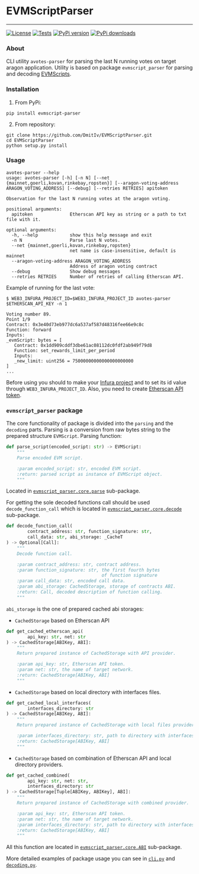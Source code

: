 # EVMScriptParser

-----------------------------------------

[![License](https://img.shields.io/badge/License-MIT-blue.svg)](LICENSE)
[![Tests](https://github.com/lidofinance/EVMScriptParser/actions/workflows/github-actions.yml/badge.svg?branch=master)](https://github.com/lidofinance/EVMScriptParser/actions/workflows/github-actions.yml)
[![PyPi version](https://pypip.in/v/evmscript-parser/badge.png)](https://crate.io/packages/evmscript-parser/)
[![PyPi downloads](https://pypip.in/d/evmscript-parser/badge.png)](https://crate.io/packages/evmscript-parser/)

### About

CLI utility `avotes-parser` for parsing the last N running votes on target
aragon application. Utility is based on package `evmscript_parser` for 
parsing and decoding [EVMScripts](https://hack.aragon.org/docs/aragonos-ref#evmscripts-1).

### Installation

1. From PyPi:

```shell
pip install evmscript-parser
```

2. From repository:

```shell
git clone https://github.com/DmitIv/EVMScriptParser.git
cd EVMScriptParser
python setup.py install
```

### Usage

```shell
avotes-parser --help
usage: avotes-parser [-h] [-n N] [--net {mainnet,goerli,kovan,rinkebay,ropsten}] [--aragon-voting-address ARAGON_VOTING_ADDRESS] [--debug] [--retries RETRIES] apitoken

Observation for the last N running votes at the aragon voting.

positional arguments:
  apitoken              Etherscan API key as string or a path to txt file with it.

optional arguments:
  -h, --help            show this help message and exit
  -n N                  Parse last N votes.
  --net {mainnet,goerli,kovan,rinkebay,ropsten}
                        net name is case-insensitive, default is mainnet
  --aragon-voting-address ARAGON_VOTING_ADDRESS
                        Address of aragon voting contract
  --debug               Show debug messages
  --retries RETRIES     Number of retries of calling Etherscan API.
```

Example of running for the last vote:

```shell
$ WEB3_INFURA_PROJECT_ID=$WEB3_INFURA_PROJECT_ID avotes-parser $ETHERSCAN_API_KEY -n 1

Voting number 89.
Point 1/9
Contract: 0x3e40d73eb977dc6a537af587d48316fee66e9c8c
Function: forward
Inputs:
_evmScript: bytes = [
   Contract: 0x1dd909cddf3dbe61ac08112dc0fdf2ab949f79d8
   Function: set_rewards_limit_per_period
   Inputs:
   _new_limit: uint256 = 75000000000000000000000
]
...
```

Before using you should to make your [Infura project](https://eth-brownie.readthedocs.io/en/stable/network-management.html#using-infura) and to set its id value through `WEB3_INFURA_PROJECT_ID`.
Also, you need to create [Etherscan API token](https://docs.etherscan.io/getting-started/viewing-api-usage-statistics#creating-an-api-key).

### `evmscript_parser` package

The core functionality of package is divided into the `parsing` and the `decoding` parts. Parsing is a conversion from raw bytes string to the prepared structure `EVMScript`. 
Parsing function: 

```python
def parse_script(encoded_script: str) -> EVMScript:
    """
    Parse encoded EVM script.

    :param encoded_script: str, encoded EVM script.
    :return: parsed script as instance of EVMScript object.
    """
```

Located in [`evmscript_parser.core.parse`](evmscript_parser/core/parse/action.py) sub-package.

For getting the sole decoded functions call should be used `decode_function_call` 
which is located in [`evmscript_parser.core.decode`](evmscript_parser/core/decode/action.py) sub-package.

```python
def decode_function_call(
        contract_address: str, function_signature: str,
        call_data: str, abi_storage: _CacheT
) -> Optional[Call]:
    """
    Decode function call.

    :param contract_address: str, contract address.
    :param function_signature: str, the first fourth bytes
                                    of function signature
    :param call_data: str, encoded call data.
    :param abi_storage: CachedStorage, storage of contracts ABI.
    :return: Call, decoded description of function calling.
    """
```

`abi_storage` is the one of prepared cached abi storages:

- `CachedStorage` based on Etherscan API
```python
def get_cached_etherscan_api(
        api_key: str, net: str
) -> CachedStorage[ABIKey, ABI]:
    """
    Return prepared instance of CachedStorage with API provider.

    :param api_key: str, Etherscan API token.
    :param net: str, the name of target network.
    :return: CachedStorage[ABIKey, ABI]
    """
```

- `CachedStorage` based on local directory with interfaces files.
```python
def get_cached_local_interfaces(
        interfaces_directory: str
) -> CachedStorage[ABIKey, ABI]:
    """
    Return prepared instance of CachedStorage with local files provider.

    :param interfaces_directory: str, path to directory with interfaces.
    :return: CachedStorage[ABIKey, ABI]
    """
```

- `CachedStorage` based on combination of Etherscan API and local directory providers.
```python
def get_cached_combined(
        api_key: str, net: str,
        interfaces_directory: str
) -> CachedStorage[Tuple[ABIKey, ABIKey], ABI]:
    """
    Return prepared instance of CachedStorage with combined provider.

    :param api_key: str, Etherscan API token.
    :param net: str, the name of target network.
    :param interfaces_directory: str, path to directory with interfaces.
    :return: CachedStorage[ABIKey, ABI]
    """
```

All this function are located in [`evmscript_parser.core.ABI`](evmscript_parser/core/ABI/provider.py) sub-package.

More detailed examples of package usage you can see in 
[`cli.py`](evmscript_parser/cli.py) and [`decoding.py`](evmscript_parser/core/decoding.py).
